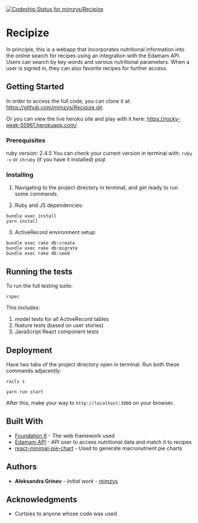 [![Codeship Status for mimzys/Recipize](https://app.codeship.com/projects/f090d3a0-15e9-0137-672b-429b16ef079e/status?branch=master)](https://app.codeship.com/projects/327813)
# Recipize

In principle, this is a webapp that incorporates nutritional information into the online search for recipes using an integration with the Edamam API. Users can search by key words and various nutritional parameters. When a user is signed in, they can also favorite recipes for further access.

## Getting Started

In order to access the full code, you can clone it at: https://github.com/mimzys/Recipize.git.

Or you can view the live heroku site and play with it here: https://rocky-peak-55961.herokuapp.com/.

### Prerequisites

ruby version: 2.4.5
  You can check your current version in terminal with: ```ruby -v``` or ```chruby``` (if you have it installed)
psql

### Installing

1. Navigating to the project directory in terminal, and get ready to run some commands.

2. Ruby and JS dependencies:  
```
bundle exec install
yarn install
```

3. ActiveRecord environment setup:
```
bundle exec rake db:create
bundle exec rake db:migrate
bundle exec rake db:seed
```

## Running the tests

To run the full testing suite:
```
rspec
```
This includes:
1. model tests for all ActiveRecord tables
2. feature tests (based on user stories)
3. JavaScript React component tests

## Deployment

Have two tabs of the project directory open in terminal.
Run both these commands adjacently:
```
rails s
```
```
yarn run start
```
After this, make your way to ```http://localhost:3000``` on your browser.

## Built With

* [Foundation 6](https://foundation.zurb.com/sites.html) - The web framework used
* [Edamam API](https://www.edamam.com/) - API user to access nutritional data and match it to recipes
* [react-minimal-pie-chart](https://www.npmjs.com/package/react-minimal-pie-chart) - Used to generate macronutrient pie charts

## Authors

* **Aleksandra Grinev** - *Initial work* - [mimzys](https://github.com/mimzys)


## Acknowledgments

* Curtsies to anyone whose code was used
